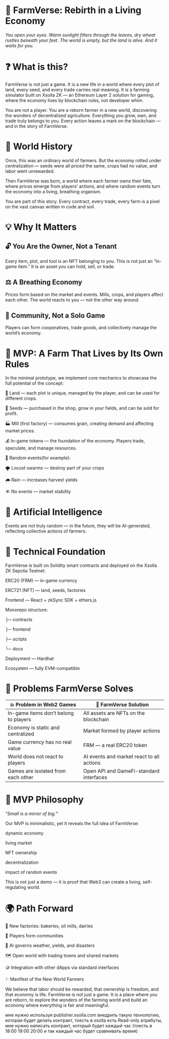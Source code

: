 # 🌾 FarmVerse: Rebirth in a Living Economy

_You open your eyes. Warm sunlight filters through the leaves, dry wheat rustles beneath your feet.
The world is empty, but the land is alive. And it waits for you._

# ❓ What is this?

FarmVerse is not just a game.
It is a new life in a world where every plot of land, every seed, and every trade carries real meaning.
It is a farming simulator built on Xsolla ZK — an Ethereum Layer 2 solution for gaming, where the economy lives by blockchain rules, not developer whim.

You are not a player.
You are a reborn farmer in a new world, discovering the wonders of decentralized agriculture.
Everything you grow, own, and trade truly belongs to you.
Every action leaves a mark on the blockchain — and in the story of FarmVerse.

# 🔮 World History

Once, this was an ordinary world of farmers.
But the economy rotted under centralization — seeds were all priced the same, crops had no value, and labor went unrewarded.

Then FarmVerse was born,
a world where each farmer owns their fate,
where prices emerge from players’ actions,
and where random events turn the economy into a living, breathing organism.

You are part of this story.
Every contract, every trade, every farm is a pixel on the vast canvas written in code and soil.

# 💡 Why It Matters

## 🔓 **You Are the Owner, Not a Tenant**

Every item, plot, and tool is an NFT belonging to you.
This is not just an “in-game item.”
It is an asset you can hold, sell, or trade.

## ⚖️ **A Breathing Economy**

Prices form based on the market and events.
Mills, crops, and players affect each other.
The world reacts to you — not the other way around.

## 💬 **Community, Not a Solo Game**

Players can form cooperatives, trade goods, and collectively manage the world’s economy.

# 🌱 MVP: A Farm That Lives by Its Own Rules

In the minimal prototype, we implement core mechanics to showcase the full potential of the concept:

🧩 Land — each plot is unique, managed by the player, and can be used for different crops.

🌾 Seeds — purchased in the shop, grow in your fields, and can be sold for profit.

🏭 Mill (first factory) — consumes grain, creating demand and affecting market prices.

💰 In-game tokens — the foundation of the economy. Players trade, speculate, and manage resources.

🎲 Random events(for example):

🌪 Locust swarms — destroy part of your crops

🌧 Rain — increases harvest yields

☀️ No events — market stability

# 🧠 Artificial Intelligence

Events are not truly random — in the future, they will be AI-generated, reflecting collective actions of farmers.

# 🧩 Technical Foundation

FarmVerse is built on Solidity smart contracts and deployed on the Xsolla ZK Sepolia Testnet:

ERC20 (FRM) — in-game currency

ERC721 (NFT) — land, seeds, factories

Frontend — React + zkSync SDK + ethers.js

Monorepo structure:

├─ contracts

├─ frontend

├─ scripts

└─ docs

Deployment — Hardhat

Ecosystem — fully EVM-compatible

# 🧠 Problems FarmVerse Solves

| 💥 Problem in Web2 Games              | 🌾 FarmVerse Solution                     |
| ------------------------------------- | ----------------------------------------- |
| In-game items don’t belong to players | All assets are NFTs on the blockchain     |
| Economy is static and centralized     | Market formed by player actions           |
| Game currency has no real value       | FRM — a real ERC20 token                  |
| World does not react to players       | AI events and market react to all actions |
| Games are isolated from each other    | Open API and GameFi-standard interfaces   |

# 🧠 MVP Philosophy

_"Small is a mirror of big."_`

Our MVP is minimalistic, yet it reveals the full idea of FarmVerse:

dynamic economy

living market

NFT ownership

decentralization

impact of random events

This is not just a demo — it is proof that Web3 can create a living, self-regulating world.

# 🌍 Path Forward

🌾 New factories: bakeries, oil mills, dairies

🤝 Players form communities

🧠 AI governs weather, yields, and disasters

🗺 Open world with trading towns and shared markets

🪙 Integration with other dApps via standard interfaces

✨ Manifest of the New World Farmers

We believe that labor should be rewarded,
that ownership is freedom,
and that economy is life.
FarmVerse is not just a game.
It is a place where you are reborn,
to explore the wonders of the farming world
and build an economy where everything is fair and meaningful.

мне нужно используя publisher.xsolla.com внедрить такую технологию, которая будет делать контракт, тоесть в xsolla есть Read-only атрибуты, мне нужно написать контракт, который будет каждый час (тоесть в 18:00 19:00 20:00 и так каждый час будет сравнивать время)

